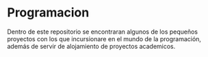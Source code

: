 # Programacion
Dentro de este repositorio se encontraran algunos de los pequeños proyectos con los que incursionare en el mundo de la programación, además de servir de alojamiento de proyectos academicos.
